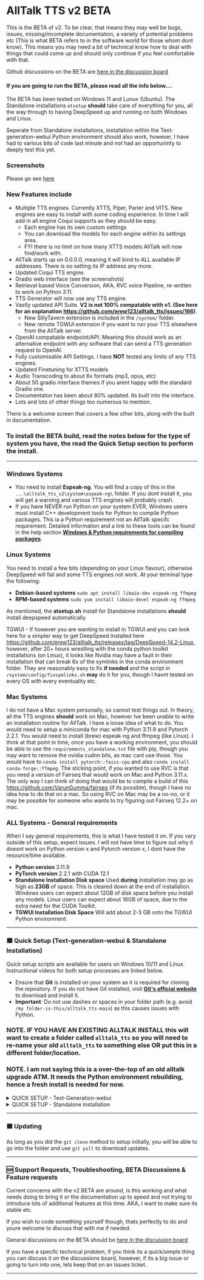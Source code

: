 # AllTalk TTS v2 BETA
This is the BETA of v2. To be clear, that means they may well be bugs, issues, missing/incomplete documentation, a variety of potential problems etc (This is what BETA refers to in the software world for those whom dont know). This means you may need a bit of technical know how to deal with things that could come up and should only continue if you feel comfortable with that.

Github discussions on the BETA are [here in the discussion board](https://github.com/erew123/alltalk_tts/discussions/245)

#### If you are going to run the BETA, please read all the info below....

The BETA has been tested on Windows 11 and Lunux (Ubuntu). The Standalone installations `atsetup` **should** take care of everything for you, all the way through to having DeepSpeed up and running on both Windows and Linux.

Seperate from Standalone installations, installation within the Text-generation-webui Python environment should also work, however, I have had to various bits of code last minute and not had an opportuninty to deeply test this yet.

### Screenshots
Please go see [here](https://github.com/erew123/alltalk_tts/discussions/237)

### New Features include

- Multiple TTS engines. Currently XTTS, Piper, Parler and VITS. New engines are easy to install with some coding experience. In time I will add in all engine Coqui supports as they should be easy.
  - Each engine has its own custom settings
  - You can download the models for each engine within its settings area.
  - FYI there is no limit on how many XTTS models AllTalk will now find/work with.
- AllTalk starts up on 0.0.0.0, meaning it will bind to ALL available IP addresses. There is no setting its IP address any more.
- Updated Coqui TTS engine.
- Gradio web interface (see the screenshots)
- Retrieval based Voice Conversion, AKA, RVC voice Pipeline, re-written to work on Python 3.11.
- TTS Generator will now use any TTS engine.
- Vastly updated API Suite. **V2 is not 100% compatable with v1. (See here for an explanation https://github.com/erew123/alltalk_tts/issues/166)**. 
  - New SillyTavern extension is included in the `/system/` folder.
  - New remote TGWUI extension if you want to run your TTS elsewhere from the AllTalk server.
- OpenAI compatable endpoint/API. Meaning this should work as an alternative endpoint with any software that can send a TTS generation request to OpenAI.
- Fully customisable API Settings. I have **NOT** tested any limits of any TTS engines.
- Updated Finetuning for XTTS models
- Audio Transcoding to about 6x formats (mp3, opus, etc)
- About 50 gradio interface themes if you arent happy with the standard Gradio one.
- Documentaton has been about 80% updated. Its built into the interface.
- Lots and lots of other things too numerous to mention.

There is a welcome screen that covers a few other bits, along with the built in documentation.

### To install the BETA build, read the notes below for the type of system you have, the read the Quick Setup section to perform the install.

---

### Windows Systems
- You need to install **Espeak-ng**. You will find a copy of this in the `...\alltalk_tts_v2\system\espeak-ng\` folder. If you dont install it, you will get a warning and various TTS engines will probably crash.
- If you have NEVER run Python on your system EVER, Windows users must install C++ development tools for Python to compile Python packages. This ia a Python requirement not an AllTalk specifc requirement. Detailed information and a link to these tools can be found in the help section [**Windows & Python requirements for compiling packages**](https://github.com/erew123/alltalk_tts#-help-with-problems).

### Linux Systems
You need to install a few bits (depending on your Linux flavour), otherwise DeepSpeed will fail and some TTS engines not work. At your terminal type the following:
- **Debian-based systems** `sudo apt install libaio-dev espeak-ng ffmpeg`
- **RPM-based systems** `sudo yum install libaio-devel espeak-ng ffmpeg`

As mentioned, the **atsetup.sh** install for Standalone installations **should** install deepspeed automatically. 

TGWUI - If however you are wanting to install in TGWUI and you can look here for a simpler way to get DeepSpeed installed here https://github.com/erew123/alltalk_tts/releases/tag/DeepSpeed-14.2-Linux, however, after 20+ hours wrestling with the conda python toolkit installations (on Linux), it looks like Nvidia may have a fault in their installation that can break 6x of the symlinks in the conda environment folder. They are reasonably easy to fix **if needed** and the script in `/system/config/fixsymlinks.sh` **may** do it for you, though I havnt tested on every OS with every eventuality etc.

### Mac Systems
I do not have a Mac system personally, so cannot test things out. In theory, all the TTS engines **should** work on Mac, however Ive been unable to write an installation routine for AllTalk. I have a loose idea of what to do. You would need to setup a miniconda for mac with Python 3.11.9 and Pytorch 2.2.1. You would need to install (brew) espeak-ng and ffmpeg (like Linux). I think at that point in time, once you have a working environment, you should be able to use the `requirements_standalone.txt` file with pip, though you may want to remove the nvidia cudnn bits, as mac cant use those. You would have to `conda install pytorch::faiss-cpu` and also `conda install conda-forge::ffmpeg`. The sticking point, if you wanted to use RVC is that you need a version of Fairseq that would work on Mac and Python 3.11.x. The only way I can think of doing that would be to compile a build of this https://github.com/VarunGumma/fairseq (if its possible), though I have no idea how to do that on a mac. So using RVC on Mac may be a no-no, or it may be possible for someone who wants to try figuring out Fairseq 12.2+ on mac.

### ALL Systems - General requirements
When I say general requirements, this is what I have tested it on. If you vary outside of this setup, expect issues. I will not have time to figure out why it doesnt work on Python version x and Pytorch version x, I dont have the resource/time available.<br>
- **Python version** 3.11.9<br>
- **PyTorch version** 2.2.1 with CUDA 12.1<br>
- **Standalone Installation Disk space** Used **during** installation may go as high as **23GB** of space. This is cleared down at the end of installation. Windows users can expect about 12GB of disk space before you install any models. Linux users can expect about 16GB of space, due to the extra need for the CUDA Toolkit.<br>
- **TGWUI Installation Disk Space** Will add about 2-3 GB onto the TGWUI Python environment.<br>

---

### 🟩 Quick Setup (Text-generation-webui & Standalone Installation)

Quick setup scripts are available for users on Windows 10/11 and Linux. Instructional videos for both setup processes are linked below.

- Ensure that **Git** is installed on your system as it is required for cloning the repository. If you do not have Git installed, visit [**Git's official website**](https://git-scm.com/downloads) to download and install it.
- **Important**: Do not use dashes or spaces in your folder path (e.g. avoid `/my folder-is-this/alltalk_tts-main`) as this causes issues with Python.

### **NOTE. IF YOU HAVE AN EXISTING ALLTALK INSTALL** this will want to create a folder called `alltalk_tts` so you will need to re-name your old `alltalk_tts` to something else OR put this in a different folder/location. 
### **NOTE**. I am not saying this is a over-the-top of an old alltalk upgrade ATM. It needs the Python environment rebuilding, hence a fresh install is needed for now. 

<details>
<summary>QUICK SETUP - Text-Generation-webui</summary>
<br>

For a step-by-step video guide, click [here](https://www.youtube.com/watch?v=icn2XS5rUH8).

To set up AllTalk within Text-generation-webui, follow either method:

1. **Download AllTalk Setup**:
   - **Via Terminal/Console (Recommended)**:
     - `cd \text-generation-webui\extensions\`
     - `git clone -b alltalkbeta https://github.com/erew123/alltalk_tts`

2. **Start Python Environment**:
   - In the text-generation-webui folder, start the environment with the appropriate command:
     - Windows: `cmd_windows.bat`
     - Linux: `./cmd_linux.sh`<br><br>
    
     > If you're unfamiliar with Python environments and wish to learn more, consider reviewing **Understanding Python Environments Simplified** in the Help section.

3. **Run AllTalk Setup Script**:
   - Navigate to the AllTalk directory and execute the setup script:
     - `cd extensions`
     - `cd alltalk_tts`
     - Windows: `atsetup.bat`
     - Linux: `./atsetup.sh`

4. **Install Requirements**:
   - Follow the on-screen instructions to install the necessary requirements. It's recommended to test AllTalk's functionality before installing DeepSpeed.

> **Note**: Always activate the Text-generation-webui Python environment before making any adjustments or using Fine-tuning. Additional instructions for Fine-tuning and DeepSpeed can be found within the setup utility and on this documentation page.

</details>

<details>
<summary>QUICK SETUP - Standalone Installation</summary>
<br>

For a step-by-step video guide, click [here](https://www.youtube.com/watch?v=AQYCccDRbaY).

To perform a Standalone installation of AllTalk:

1. **Get AllTalk Setup**:
   - **Via Terminal/Console (Recommended)**:
     - Navigate to your preferred directory: `cd C:\myfiles\`
     - Clone the AllTalk repository: `git clone -b alltalkbeta https://github.com/erew123/alltalk_tts`

2. **Start AllTalk Setup**:
   - Open a terminal/command prompt, move to the AllTalk directory, and run the setup script:
     - `cd alltalk_tts`
     - Windows: `atsetup.bat`
     - Linux: `./atsetup.sh`

3. **Follow the Setup Prompts**:
   - Select Standalone Installation and then Option 1 and follow any on-screen instructions to install the required files. DeepSpeed is automatically installed, but will only work on Nvidia GPU's.

> If you're unfamiliar with Python environments and wish to learn more, consider reviewing **Understanding Python Environments Simplified** in the Help section.

</details>

---


### 🟪 Updating

As long as you did the `git clone` method to setup initially, you will be able to go into the folder and use `git pull` to download updates.

---

### 🆘 Support Requests, Troubleshooting, BETA Discussions & Feature requests
Current concerns with the v2 BETA are around, is this working and what needs doing to bring it or the documentation up to speed and not trying to introduce lots of additional features at this time. AKA, I want to make sure its stable etc.

If you wish to code something yourself though, thats perfectly to do and youre welcome to discuss that with me if needed.

General discussions on the BETA should be [here in the discussion board](https://github.com/erew123/alltalk_tts/discussions/245)

If you have a specifc technical problem, if you think its a quick/simple thing you can discuss it on the discussions board, however, if its a big issue or going to turn into one, lets keep that on an Issues ticket.

---
